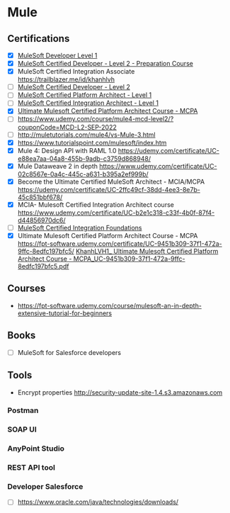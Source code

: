 # Mule
## Certifications
- [x] [MuleSoft Developer Level 1](https://github.com/lvhkhanh/Mule/files/9594153/report.1._KhanhLVH_MCD.pdf)
- [x] [MuleSoft Certified Developer - Level 2 - Preparation Course](https://www.udemy.com/certificate/UC-eeec800a-1a4f-4aa2-bd96-3a8da09e2aab/)
- [x] MuleSoft Certified Integration Associate https://trailblazer.me/id/khanhlvh
- [ ] [MuleSoft Certified Developer - Level 2](https://training.mulesoft.com/certification/developer-mule4-level2)
- [ ] [MuleSoft Certified Platform Architect - Level 1](https://training.mulesoft.com/certification/architect-platform-level1)
- [ ] [MuleSoft Certified Integration Architect - Level 1](https://training.mulesoft.com/certification/architect-integration-level1)
- [x] [Ultimate Mulesoft Certified Platform Architect Course - MCPA](https://udemy-certificate.s3.amazonaws.com/pdf/UC-9451b309-37f1-472a-9ffc-8edfc197bfc5.pdf)
- [ ] https://www.udemy.com/course/mule4-mcd-level2/?couponCode=MCD-L2-SEP-2022
- [ ] http://muletutorials.com/mule4/vs-Mule-3.html
- [x] https://www.tutorialspoint.com/mulesoft/index.htm
- [x] Mule 4: Design API with RAML 1.0 https://udemy.com/certificate/UC-e88ea7aa-04a8-455b-9adb-c3759d868948/
- [x] Mule Dataweave 2 in depth https://www.udemy.com/certificate/UC-02c8567e-0a4c-445c-a631-b395a2ef999b/
- [x] Become the Ultimate Certified MuleSoft Architect - MCIA/MCPA https://udemy.com/certificate/UC-2ffc49cf-38dd-4ee3-8e7b-45c851bbf678/
- [x] MCIA- Mulesoft Certified Integration Architect course https://www.udemy.com/certificate/UC-b2e1c318-c33f-4b0f-87f4-d44856970dc6/
- [ ] [MuleSoft Certified Integration Foundations](https://training.mulesoft.com/certification/foundations-integration)
- [x] Ultimate Mulesoft Certified Platform Architect Course - MCPA https://fpt-software.udemy.com/certificate/UC-9451b309-37f1-472a-9ffc-8edfc197bfc5/ [KhanhLVH1_ Ultimate Mulesoft Certified Platform Architect Course - MCPA_UC-9451b309-37f1-472a-9ffc-8edfc197bfc5.pdf](https://github.com/lvhkhanh/Mule/files/11175303/KhanhLVH1_.Ultimate.Mulesoft.Certified.Platform.Architect.Course.-.MCPA_UC-9451b309-37f1-472a-9ffc-8edfc197bfc5.pdf)

## Courses
- https://fpt-software.udemy.com/course/mulesoft-an-in-depth-extensive-tutorial-for-beginners
## Books
- [ ] MuleSoft for Salesforce developers
## Tools
- Encrypt properties http://security-update-site-1.4.s3.amazonaws.com
### Postman
### SOAP UI
### AnyPoint Studio
### REST API tool
### Developer Salesforce
- [ ] https://www.oracle.com/java/technologies/downloads/
